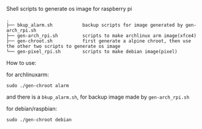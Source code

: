 Shell scripts to generate os image for raspberry pi

```
.
├── bkup_alarm.sh           backup scripts for image generated by gen-arch_rpi.sh
├── gen-arch_rpi.sh         scripts to make archlinux arm image(xfce4)
├── gen-chroot.sh           first generate a alpine chroot, then use the other two scripts to generate os image
└── gen-pixel_rpi.sh        scripts to make debian image(pixel)
```

How to use:

for archlinuxarm:

```
sudo ./gen-chroot alarm
```

and there is a `bkup_alarm.sh`, for backup image made by `gen-arch_rpi.sh`

for debian/raspbian:

```
sudo ./gen-chroot debian
```
